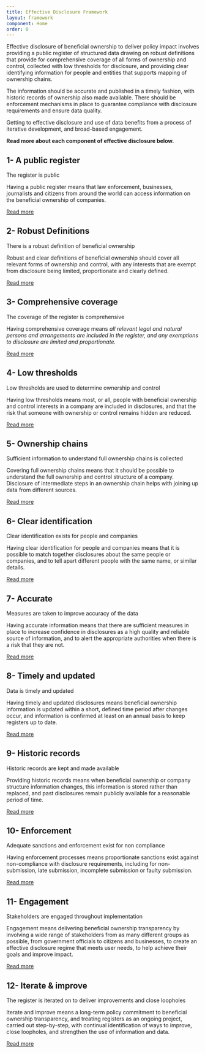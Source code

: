 ```yaml
---
title: Effective Disclosure Framework
layout: framework
component: Home
order: 0
---
```


Effective disclosure of beneficial ownership to deliver policy impact involves providing a public register of structured data drawing on robust definitions that provide for comprehensive coverage of all forms of ownership and control, collected with low thresholds for disclosure, and providing clear identifying information for people and entities that supports mapping of ownership chains.

The information should be accurate and published in a timely fashion, with historic records of ownership also made available. There should be enforcement mechanisms in place to guarantee compliance with disclosure requirements and ensure data quality.

Getting to effective disclosure and use of data benefits from a process of iterative development, and broad-based engagement.


**Read more about each component of effective disclosure below.**


## 1- A public register

The register is public

Having a public register means that law enforcement, businesses, journalists and citizens from around the world can access information on the beneficial ownership of companies.

[Read more](a-public-register/)

## 2- Robust Definitions

There is a robust definition of beneficial ownership

Robust and clear definitions of beneficial ownership should cover all relevant forms of ownership and control, with any interests that are exempt from disclosure being limited, proportionate and clearly defined. 

[Read more](robust-definitions/)

## 3- Comprehensive coverage

The coverage of the register is comprehensive

Having comprehensive coverage means *all relevant legal and natural persons and arrangements are included in the register, and any exemptions to disclosure are limited and proportionate.*

[Read more](comprehensive-coverage/)

## 4- Low thresholds

Low thresholds are used to determine ownership and control

Having low thresholds means most, or all, people with beneficial ownership and control interests in a company are included in disclosures, and that the risk that someone with ownership or control remains hidden are reduced. 

[Read more](low-thresholds/)

## 5- Ownership chains

Sufficient information to understand full ownership chains is collected

Covering full ownership chains means that it should be possible to understand the full ownership and control structure of a company. Disclosure of intermediate steps in an ownership chain helps with joining up data from different sources.

[Read more](ownership-chains/)

## 6- Clear identification

Clear identification exists for people and companies

Having clear identification for people and companies means that it is possible to match together disclosures about the same people or companies, and to tell apart different people with the same name, or similar details.

[Read more](clear-identification/)

## 7- Accurate

Measures are taken to improve accuracy of the data

Having accurate information means that there are sufficient measures in place to increase confidence in disclosures as a high quality and reliable source of information, and to alert the appropriate authorities when there is a risk that they are not.

[Read more](accurate/)

## 8- Timely and updated

Data is timely and updated

Having timely and updated disclosures means beneficial ownership information is updated within a short, defined time period after changes occur, and information is confirmed at least on an annual basis to keep registers up to date. 

[Read more](timely-and-updated/)

## 9- Historic records

Historic records are kept and made available

Providing historic records means when beneficial ownership or company structure information changes, this information is stored rather than replaced, and past disclosures remain publicly available for a reasonable period of time.

[Read more](historic-records/)

## 10- Enforcement

Adequate sanctions and enforcement exist for non compliance

Having enforcement processes means proportionate sanctions exist against non-compliance with disclosure requirements, including for non-submission, late submission, incomplete submission or faulty submission.

[Read more](enforcement/)

## 11- Engagement

Stakeholders are engaged throughout implementation

Engagement means delivering beneficial ownership transparency by involving a wide range of stakeholders from as many different groups as possible, from government officials to citizens and businesses, to create an effective disclosure regime that meets user needs, to help achieve their goals and improve impact.

[Read more](engagement/)

## 12- Iterate & improve

The register is iterated on to deliver improvements and close loopholes

Iterate and improve means a long-term policy commitment to beneficial ownership transparency, and treating registers as an ongoing project, carried out step-by-step, with continual identification of ways to improve, close loopholes, and strengthen the use of information and data.

[Read more](iterate-improve/)